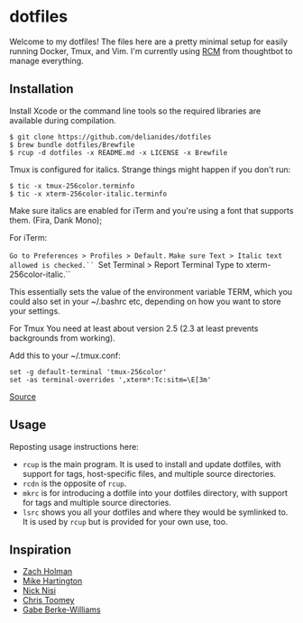 dotfiles
========

Welcome to my dotfiles! The files here are a pretty minimal setup for easily running Docker, Tmux, and Vim. I'm currently using [RCM](https://github.com/thoughtbot/rcm) from thoughtbot to manage everything.

Installation
------------

Install Xcode or the command line tools so the required libraries are available during compilation.

```
$ git clone https://github.com/delianides/dotfiles
$ brew bundle dotfiles/Brewfile
$ rcup -d dotfiles -x README.md -x LICENSE -x Brewfile
```

Tmux is configured for italics. Strange things might happen if you don't run:

```
$ tic -x tmux-256color.terminfo
$ tic -x xterm-256color-italic.terminfo
```

Make sure italics are enabled for iTerm and you're using a font that supports
them. (Fira, Dank Mono);

For iTerm:

`Go to Preferences > Profiles > Default.`
`Make sure Text > Italic text allowed is checked.``
`Set Terminal > Report Terminal Type to xterm-256color-italic.``

This essentially sets the value of the environment variable TERM, which you could also set in your ~/.bashrc etc, depending on how you want to store your settings.

For Tmux
You need at least about version 2.5 (2.3 at least prevents backgrounds from working).

Add this to your ~/.tmux.conf:

```
set -g default-terminal 'tmux-256color'
set -as terminal-overrides ',xterm*:Tc:sitm=\E[3m'
```

[Source](https://medium.com/@dubistkomisch/how-to-actually-get-italics-and-true-colour-to-work-in-iterm-tmux-vim-9ebe55ebc2be)


Usage
-----

Reposting usage instructions here:

- `rcup` is the main program. It is used to install and update dotfiles,
  with support for tags, host-specific files, and multiple source
  directories.
- `rcdn` is the opposite of `rcup`.
- `mkrc` is for introducing a dotfile into your dotfiles directory, with
  support for tags and multiple source directories.
- `lsrc` shows you all your dotfiles and where they would be symlinked
  to. It is used by `rcup` but is provided for your own use, too.

Inspiration
-----------

- [Zach Holman](https://github.com/holman/dotfiles)
- [Mike Hartington](https://github.com/mhartington/dotfiles)
- [Nick Nisi](https://github.com/nicknisi/dotfiles)
- [Chris Toomey](https://github.com/christoomey/dotfiles)
- [Gabe Berke-Williams](https://github.com/gabebw/dotfiles)

